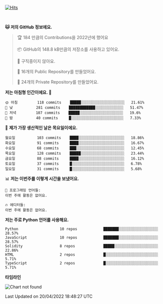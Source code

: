 [![Hits](https://hits.seeyoufarm.com/api/count/incr/badge.svg?url=https%3A%2F%2Fgithub.com%2FSoohan-Park&count_bg=%23000000&title_bg=%23828282&icon=gradle.svg&icon_color=%23FFFFFF&title=Visited&edge_flat=false)](https://hits.seeyoufarm.com)  

<br/>

<!--START_SECTION:waka-->
**🐱 저의 GitHub 정보에요.** 

> 🏆 184 만큼의 Contributions을 2022년에 했어요
 > 
> 📦 GitHub의 148.8 kB만큼의 저장소를 사용하고 있어요. 
 > 
> 🚫 구직중이지 않아요.
 > 
> 📜 16개의 Public Repository를 만들었어요. 
 > 
> 🔑 24개의 Private Repository를 만들었어요.  
 > 
**저는 아침형 인간이에요. 🐤** 

```text
🌞 아침         118 commits    █████░░░░░░░░░░░░░░░░░░░░   21.61% 
🌆 낮　         281 commits    ████████████░░░░░░░░░░░░░   51.47% 
🌃 저녁         107 commits    █████░░░░░░░░░░░░░░░░░░░░   19.6% 
🌙 밤　         40 commits     █░░░░░░░░░░░░░░░░░░░░░░░░   7.33%

```
📅 **제가 가장 생산적인 날은 목요일이에요.** 

```text
월요일          103 commits    ████░░░░░░░░░░░░░░░░░░░░░   18.86% 
화요일          91 commits     ████░░░░░░░░░░░░░░░░░░░░░   16.67% 
수요일          68 commits     ███░░░░░░░░░░░░░░░░░░░░░░   12.45% 
목요일          128 commits    █████░░░░░░░░░░░░░░░░░░░░   23.44% 
금요일          88 commits     ████░░░░░░░░░░░░░░░░░░░░░   16.12% 
토요일          37 commits     █░░░░░░░░░░░░░░░░░░░░░░░░   6.78% 
일요일          31 commits     █░░░░░░░░░░░░░░░░░░░░░░░░   5.68%

```


📊 **저는 이번주를 이렇게 시간을 보냈어요.** 

```text
💬 프로그래밍 언어들: 
이번 주에 활동은 없어요.

🔥 에디터들: 
이번 주에 활동은 없어요.

```

**저는 주로 Python 언어를 사용해요.** 

```text
Python                   10 repos            ███████░░░░░░░░░░░░░░░░░░   28.57% 
JavaScript               10 repos            ███████░░░░░░░░░░░░░░░░░░   28.57% 
Solidity                 8 repos             █████░░░░░░░░░░░░░░░░░░░░   22.86% 
HTML                     2 repos             █░░░░░░░░░░░░░░░░░░░░░░░░   5.71% 
TypeScript               2 repos             █░░░░░░░░░░░░░░░░░░░░░░░░   5.71%

```


**타임라인**

![Chart not found](https://raw.githubusercontent.com/Soohan-Park/Soohan-Park/master/charts/bar_graph.png) 


 Last Updated on 20/04/2022 18:48:27 UTC
<!--END_SECTION:waka-->
